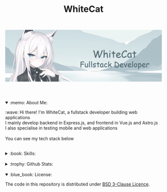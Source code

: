 <!-- header -->

<h1 align="center">WhiteCat</h1>


<!-- banner -->

<br>

[![banner](./src/img/Banner.webp)](https://github.com/WhiteCat0834)

<h1></h1>
<br>


<!-- info -->

<details open>
    <summary>:memo: About Me:</summary>
    <p>
      :wave: Hi there! I'm WhiteCat, a fullstack developer building web applications<br>
      I mainly develop backend in Express.js, and frontend in Vue.js and Astro.js<br>
      I also specialise in testing mobile and web applications
      <br><br>
      You can see my tech stack below
    </p>
</details>
<br>

<details>
    <summary>:book: Skills:</summary>
    <div>
        <p>Languages and tools I use most often</p>
        <h5>Core</h5>
        <div>
            <a href="https://git-scm.com/"><img src="https://raw.githubusercontent.com/danielcranney/readme-generator/main/public/icons/skills/git-colored.svg" width="36" height="36" alt="Git"></a>
            <a href="https://docs.microsoft.com/en-us/dotnet/csharp/"><img src="https://raw.githubusercontent.com/danielcranney/readme-generator/main/public/icons/skills/csharp-colored.svg" width="36" height="36" alt="C#"></a>
            <a href="https://developer.mozilla.org/en-US/docs/Web/JavaScript"><img src="https://raw.githubusercontent.com/danielcranney/readme-generator/main/public/icons/skills/javascript-colored.svg" width="36" height="36" alt="JavaScript"></a>
            <a href="https://www.typescriptlang.org/"><img src="https://raw.githubusercontent.com/danielcranney/readme-generator/main/public/icons/skills/typescript-colored.svg" width="36" height="36" alt="TypeScript"></a>
            <a href="https://kotlinlang.org/"><img src="https://raw.githubusercontent.com/danielcranney/readme-generator/main/public/icons/skills/kotlin-colored.svg" width="36" height="36" alt="Kotlin"></a>
        </div>
    </div>
    <div>
        <h5>Frontend</h5>
        <div>
            <a href="https://developer.mozilla.org/en-US/docs/Glossary/HTML5"><img src="https://raw.githubusercontent.com/danielcranney/readme-generator/main/public/icons/skills/html5-colored.svg" width="36" height="36" alt="HTML5"></a>
            <a href="https://www.w3.org/TR/CSS/#css"><img src="https://raw.githubusercontent.com/danielcranney/readme-generator/main/public/icons/skills/css3-colored.svg" width="36" height="36" alt="CSS3"></a>
            <a href="https://tailwindcss.com/"><img src="https://raw.githubusercontent.com/danielcranney/readme-generator/main/public/icons/skills/tailwindcss-colored.svg" width="36" height="36" alt="TailwindCSS"></a>
            <a href="https://vitejs.dev/"><img src="https://raw.githubusercontent.com/danielcranney/readme-generator/main/public/icons/skills/vite-colored.svg" width="36" height="36" alt="Vite"></a>
            <a href="https://vuejs.org/"><img src="https://raw.githubusercontent.com/danielcranney/readme-generator/main/public/icons/skills/vuejs-colored.svg" width="36" height="36" alt="Vue"></a>
            <a href="https://astro.build/"><img src="https://astro.build/assets/press/astro-icon-light-gradient.svg" width="36" height="36" alt="Astro"></a>
        </div>
    </div>
    <div>
        <h5>Backend</h5>
        <a href="https://nodejs.org/en/"><img src="https://raw.githubusercontent.com/danielcranney/readme-generator/main/public/icons/skills/nodejs-colored.svg" width="36" height="36" alt="NodeJS"></a>
        <a href="https://expressjs.com/"><img src="https://raw.githubusercontent.com/danielcranney/readme-generator/main/public/icons/skills/express-colored.svg" width="36" height="36" alt="Express"></a>
        <a href="https://www.postgresql.org/"><img src="https://raw.githubusercontent.com/danielcranney/readme-generator/main/public/icons/skills/postgresql-colored.svg" width="36" height="36" alt="PostgreSQL"></a>
    </div>
    <!-- skill issue -->
    <!-- this section will be added to and updated over time -->
</details>
<br>

<details>
    <summary>:trophy: Github Stats:</summary>
    <img src="https://github-readme-stats.vercel.app/api?username=whitecat0834&show_icons=true&theme=dark&title_color=70CBEB&icon_color=70CBEB&text_color=fff&hide_border=true">
    <br>
    <img src="https://github-readme-stats.vercel.app/api/top-langs/?username=whitecat0834&show_icons=true&theme=dark&title_color=70CBEB&icon_color=70CBEB&text_color=fff&hide_border=true">
    <!-- I don't know what else I can add here -->
</details>
<br>


<!-- license -->

<details open>
    <summary>:blue_book: License:</summary>
    <p>
        The code in this repository is distributed under <a href="./LICENSE">BSD 3-Clause Licence</a>.
    </p>
</details>


<!-- footer -->

<!--

    I'll probably add something here in the future, but for now,  
    I know this section is fine for comments =)

-->